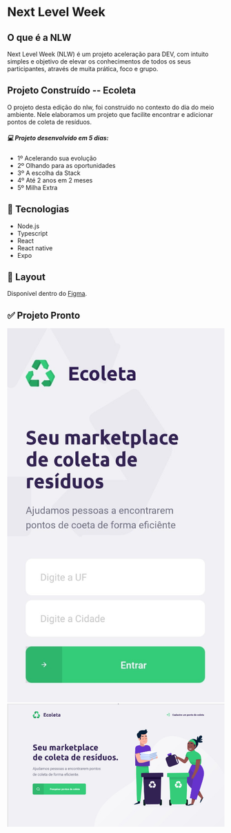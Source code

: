 # Next Level Week

## O que é a NLW

Next Level Week (NLW) é um projeto aceleração para DEV, com intuito simples e objetivo de elevar os conhecimentos de todos os seus participantes, através de muita prática, foco e grupo. 

## Projeto Construído -- Ecoleta
O projeto desta edição do nlw, foi construido no contexto do dia do meio ambiente. Nele elaboramos um projeto que facilite encontrar e adicionar pontos de coleta de resíduos. 

##### 💻 Projeto desenvolvido em 5 dias:

* 1º Acelerando sua evolução
* 2º Olhando para as oportunidades
* 3º A escolha da Stack
* 4º Até 2 anos em 2 meses
* 5º Milha Extra

## 🚀 Tecnologias
* Node.js
* Typescript
* React
* React native
* Expo

## 🔖 Layout
Disponível dentro do [Figma](https://www.figma.com/file/1SxgOMojOB2zYT0Mdk28lB/Ecoleta?node-id=136%3A546).


## :white_check_mark: Projeto Pronto
![Interface Mobile](/img/f1.jpeg?raw=true "Mobile")
![Interface Web](/img/f2.jpeg?raw=true "Web")





